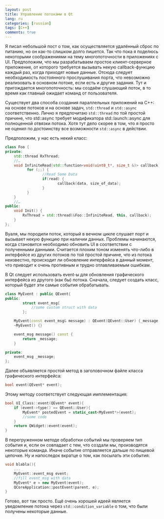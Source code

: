 ```yaml
---
layout: post
title: Управление потоками в Qt
lang: ru
categories: [russian]
tags: [C++]
comments: true
---
```


Я писал небольшой пост о том, как осуществляется удалённый сброс по питанию, но он как-то слишком долго пишется. Так что пока я поделюсь некоторыми соображениями на тему многопоточности в приложениях с UI. Предположим, что мы разрабатываем простое клиент-серверное приложение, от которого требуется вызывать некую callback-функцию каждый раз, когда приходят новые данные. Отсюда следует необходимость постоянного прослушивания порта, что невозможно реализовать в основном потоке, если есть и другие задания. Тут и пригождается многопоточность: мы создаём слушающий поток, в то время как главный ожидает команд от пользователя.

Существует два способа создания параллельных приложений на C++: на основе потоков и на основе задач, ```std::thread``` и ```std::async``` соответственно. Лично я предпочитаю ```std::thread``` по той простой причине, что std::async требует модификатора std::launch::async для полноценной отвязки потока. Хотя тут дело скорее в том, что я просто не оценил по достоинству все возможности ```std::async``` в действии.

Предположим, у нас есть некий класс:

```cpp
class Foo {
private:
    std::thread RxThread;
    //…
    void InfiniteRead(std::function<void(uint8_t*, size_t &)> callback) {
          for (;;) {
                 //Read Some Data
                 if(read) {
                        callback(data, size_of_data);
                 }
          }
    }
    //…
public:
    void Init() {
        RxThread = std::thread(&Foo::InfiniteRead, this, callback);
    }
};
```

Вуаля, мы породили поток, который в вечном цикле слушает порт и вызывает некую функцию при наличии данных. Проблемы начинаются, когда становится необходимо обновить UI в соответствии с полученными данными. Считается плохим тоном изменять что-либо в интерфейсе из других потоков по той простой причине, что из потока неизвестно, происходит ли обновление интерфейса в данный момент, что приводит к очень противным и трудно отлавливаемым ошибкам.

В Qt следует использовать event-ы для обновления графического интерфейса из другого (как бы) потока. Сначала, следует создать класс, который будет эти самые события обрабатывать.

```cpp
class MyEvent : public QEvent{
public:
        struct event_msg{
            //some custom struct with data
        };   

    MyEvent(const event_msg& message) : QEvent(QEvent::User) {_message = message;}
    ~MyEvent() {}

    event_msg message() const {
        return _message;
    }

private:
    event_msg _message;
};
```

Далее объявляется простой метод в заголовочном файле класса графического интерфейса:

```cpp
bool event(QEvent* event);
```

Этому методу соответствует следующая имплементация:

```cpp
bool UI_Class::event(QEvent* event){
    if (event->type() == QEvent::User){
        MyEvent* postedEvent = static_cast<MyEvent*>(event);
        //some code
    }
    return QWidget::event(event);
}
```

В перегруженном методе обработки событий мы проверяем тип события и, если он совпадает с тем, что создали мы, производятся некоторые команда. Иначе событие отправляется дальше по пищевой цепочке. Ну и напоследок вкратце о том, как посылать эти события:

```cpp
void blabla(){
    ...
    MyEvent::event_msg event;
    //fill event_msg with data
    MyEvent* e = new MyEvent(event);
    QCoreApplication::postEvent(parent, e);
}
```

Готово, вот так просто. Ещё очень хорошей идеей является уведомление потока через ```std::condition_variable``` о том, что были получены некоторые данные. 
